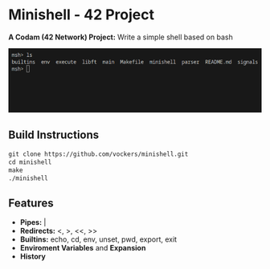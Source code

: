 # Minishell - 42 Project
**A Codam (42 Network) Project:** Write a simple shell based on bash

![preview.png](preview.png)

## Build Instructions
```
git clone https://github.com/vockers/minishell.git
cd minishell
make
./minishell
```

## Features
- **Pipes:** |
- **Redirects:** <, >, <<, >>
- **Builtins:** echo, cd, env, unset, pwd, export, exit
- **Enviroment Variables** and **Expansion**
- **History**